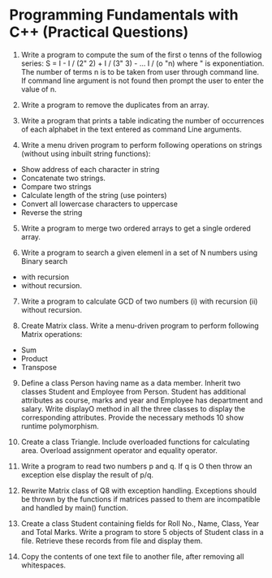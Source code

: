 # Programming Fundamentals with C++ (Practical Questions)

1. Write a program to compute the sum of the first o tenns of the followiog series: 
S = I - I / (2" 2) + I / (3" 3) - ... I / (o "n)  where " is exponentiation. The number of terms n is to be taken from user through command line. If command line argument is not found then prompt the user to enter the value of n. 

2. Write a program to remove the duplicates from an array. 

3. Write a program that prints a table indicating the number of occurrences of each alphabet 
in the text entered as command Line arguments. 

4. Write a menu driven program to perform following operations on strings (without using inbuilt string functions):<br> 
- Show address of each character in string <br> 
- Concatenate two strings. <br> 
- Compare two strings <br> 
- Calculate length of the string (use pointers) <br> 
- Convert all lowercase characters to uppercase <br> 
- Reverse the string <br> 

5. Write a program to merge two ordered arrays to get a single ordered array. 

6. Write a program to search a given elemenl in a set of N numbers using Binary search 
- with recursion
- without recursion.

7. Write a program to calculate GCD of two numbers (i) with recursion (ii) without recursion. 

8. Create Matrix class. Write a menu-driven program to perform following Matrix operations: 
- Sum 
- Product 
- Transpose 

9. Define a class Person having name as a data member. Inherit two classes Student and Employee from Person. Student has additional attributes as course, marks and year and 
Employee has department and salary. Write displayO method in all the three classes to display the corresponding attributes. Provide the necessary methods 10 show runtime 
polymorphism. 

10. Create a class Triangle. Include overloaded functions for calculating area. Overload assignment operator and equality operator. 

11. Write a program to read two numbers p and q. If q is O then throw an exception else display the result of p/q.

12. Rewrite Matrix class of Q8 with exception handling. Exceptions should be thrown by the functions if matrices passed to them are incompatible and handled by main() function.

13. Create a class Student containing fields for Roll No., Name, Class, Year and Total Marks. Write a program to store 5 objects of Student class in a file. Retrieve these records from file and display them.

14. Copy the contents of one text file to another file, after removing all whitespaces.
